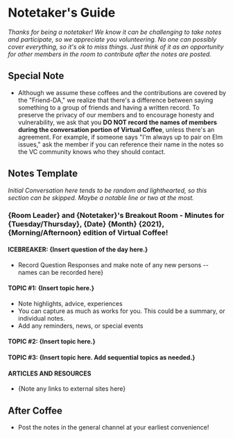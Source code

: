 # Notetaker's Guide

_Thanks for being a notetaker! We know it can be challenging to take notes and participate, so we appreciate you volunteering. No one can possibly cover everything, so it's ok to miss things. Just think of it as an opportunity for other members in the room to contribute after the notes are posted._

## Special Note

- Although we assume these coffees and the contributions are covered by the "Friend-DA," we realize that there's a difference between saying something to a group of friends and having a written record. To preserve the privacy of our members and to encourage honesty and vulnerability, we ask that you **DO NOT record the names of members during the conversation portion of Virtual Coffee**, unless there's an agreement. For example, if someone says "I'm always up to pair on Elm issues," ask the member if you can reference their name in the notes so the VC community knows who they should contact.

## Notes Template

_Initial Conversation here tends to be random and lighthearted, so this section can be skipped. Maybe a notable line or two at the most._

### {Room Leader} and {Notetaker}'s Breakout Room - Minutes for {Tuesday/Thursday}, {Date} {Month} {2021}, {Morning/Afternoon} edition of Virtual Coffee!

#### ICEBREAKER: {Insert question of the day here.}

- Record Question Responses and make note of any new persons -- names can be recorded here}

#### TOPIC #1: {Insert topic here.}

- Note highlights, advice, experiences
- You can capture as much as works for you. This could be a summary, or individual notes.
- Add any reminders, news, or special events

#### TOPIC #2: {Insert topic here.}

#### TOPIC #3: {Insert topic here. Add sequential topics as needed.}

#### ARTICLES AND RESOURCES

- {Note any links to external sites here}

## After Coffee

- Post the notes in the general channel at your earliest convenience!
